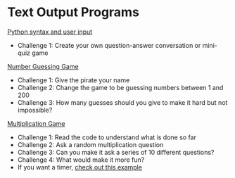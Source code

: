 # Text Output Programs

[Python syntax and user input](syntax.md)
* Challenge 1: Create your own question-answer conversation or mini-quiz game

[Number Guessing Game](https://trinket.io/library/trinkets/920e5a0a8d)
* Challenge 1: Give the pirate your name
* Challenge 2: Change the game to be guessing numbers between 1 and 200
* Challenge 3: How many guesses should you give to make it hard but not impossible?

[Multiplication Game](https://trinket.io/library/trinkets/b91ab2bbc5)
* Challenge 1: Read the code to understand what is done so far
* Challenge 2: Ask a random multiplication question
* Challenge 3: Can you make it ask a series of 10 different questions?
* Challenge 4: What would make it more fun?
* If you want a timer, [check out this example](https://trinket.io/library/trinkets/fc03a2d5b8)

